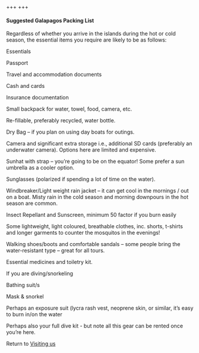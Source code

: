 +++
+++

#### Suggested Galapagos Packing List

Regardless of whether you arrive in the islands during the hot or cold season, the essential items you require are likely to be as follows:

Essentials

Passport

Travel and accommodation documents

Cash and cards

Insurance documentation

Small backpack for water, towel, food, camera, etc.

Re-fillable, preferably recycled, water bottle.

Dry Bag – if you plan on using day boats for outings.

Camera and significant extra storage i.e., additional SD cards (preferably an underwater camera). Options here are limited and expensive.

Sunhat with strap – you’re going to be on the equator! Some prefer a sun umbrella as a cooler option.

Sunglasses (polarized if spending a lot of time on the water).

Windbreaker/Light weight rain jacket – it can get cool in the mornings / out on a boat. Misty rain in the cold season and morning downpours in the hot season are common.

Insect Repellant and Sunscreen, minimum 50 factor if you burn easily

Some lightweight, light coloured, breathable clothes, inc. shorts, t-shirts and longer garments to counter the mosquitos in the evenings!

Walking shoes/boots and comfortable sandals – some people bring the water-resistant type – great for all tours.

Essential medicines and toiletry kit.

 

If you are diving/snorkeling

Bathing suit/s

Mask & snorkel

Perhaps an exposure suit (lycra rash vest, neoprene skin, or similar, it’s easy to burn in/on the water

Perhaps also your full dive kit - but note all this gear can be rented once you’re here.

Return to [Visiting us](/visiting/introduction)